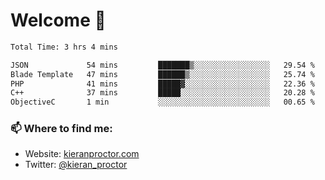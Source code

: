 # Welcome 🦘

<!--START_SECTION:waka-->

```txt
Total Time: 3 hrs 4 mins

JSON             54 mins         ███████▒░░░░░░░░░░░░░░░░░   29.54 %
Blade Template   47 mins         ██████▒░░░░░░░░░░░░░░░░░░   25.74 %
PHP              41 mins         █████▓░░░░░░░░░░░░░░░░░░░   22.36 %
C++              37 mins         █████░░░░░░░░░░░░░░░░░░░░   20.28 %
ObjectiveC       1 min           ░░░░░░░░░░░░░░░░░░░░░░░░░   00.65 %
```

<!--END_SECTION:waka-->

### 📫 Where to find me:

-   Website: [kieranproctor.com](https://kieranproctor.com/)
-   Twitter: [@kieran_proctor](https://twitter.com/kieran_proctor)
